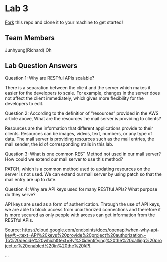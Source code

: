 # Lab 3
[Fork](https://docs.github.com/en/get-started/quickstart/fork-a-repo) this repo and clone it to your machine to get started!

## Team Members
Junhyung(Richard) Oh

## Lab Question Answers
Question 1: Why are RESTful APIs scalable?

There is a separation between the client and the server which makes it easier for the developers to scale.
For example, changes in the server does not affect the client immediately, which gives more flexibility for the developers to edit.

Question 2: According to the definition of “resources” provided in the AWS article above, What are the resources the mail server is providing to clients?

Resources are the information that different applications provide to their clients. Resources can be images, videos, text, numbers, or any type of data.
The mail server is providing resources such as the mail entries, the mail sender, the id of corresponding mails in this lab.

Question 3: What is one common REST Method not used in our mail server? How could we extend our mail server to use this method?

PATCH, which is a common method used to updating resources on the server is not used. We can extend our mail server by using patch so that the mail entry are up to date.

Question 4: Why are API keys used for many RESTful APIs? What purpose do they serve?

API keys are used as a form of authentication. 
Through the use of API keys, we are able to block access from unauthorized connections and therefore it is more secured as only people with access can get information
from the RESTful APIs.

Source: https://cloud.google.com/endpoints/docs/openapi/when-why-api-key#:~:text=API%20keys%20provide%20project%20authorization,-To%20decide%20which&text=By%20identifying%20the%20calling%20project,or%20enabled%20in%20the%20API.

...
